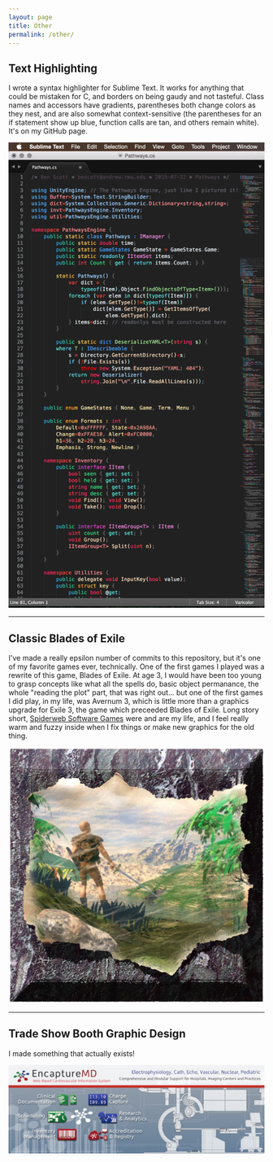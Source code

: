 ```yaml
---
layout: page
title: Other
permalink: /other/
---
```


## Text Highlighting ##

I wrote a syntax highlighter for Sublime Text. It works for anything that could be mistaken for C, and borders on being gaudy and not tasteful. Class names and accessors have gradients, parentheses both change colors as they nest, and are also somewhat context-sensitive (the parentheses for an if statement show up blue, function calls are tan, and others remain white). It's on my GitHub page.

[![varicolor](/rsc/varicolor.png)](/other/varicolor/)

---

## Classic Blades of Exile ##

I've made a really epsilon number of commits to this repository, but it's one of my favorite games ever, technically. One of the first games I played was a rewrite of this game, Blades of Exile. At age 3, I would have been too young to grasp concepts like what all the spells do, basic object permanance, the whole "reading the plot" part, that was right out... but one of the first games I did play, in my life, was Avernum 3, which is little more than a graphics upgrade for Exile 3, the game which preceeded Blades of Exile. Long story short, [Spiderweb Software Games][spiderweb] were and are my life, and I feel really warm and fuzzy inside when I fix things or make new graphics for the old thing.

[![BOE Icon](/rsc/boe-icon.png)][cboe]


---


## Trade Show Booth Graphic Design ##

I made something that actually exists!

[![booth](/rsc/fi/booth-design.jpg)](/other/fi/booth/)



[cboe]: http://github.com/calref/cboe/
[spiderweb]: http://www.spiderwebsoftware.com
